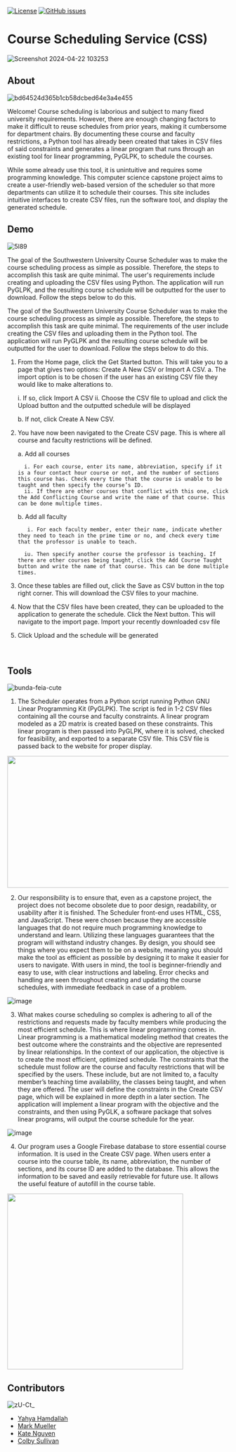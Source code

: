 [![License](https://img.shields.io/badge/license-MIT-blue.svg)](LICENSE)
[![GitHub issues](https://img.shields.io/github/issues/MuellMark/Course-Scheduler)](https://github.com/MuellMark/Course-Scheduler/issues)

# Course Scheduling Service (CSS)

![Screenshot 2024-04-22 103253](https://github.com/MuellMark/Course-Scheduler/assets/88158644/84156414-2983-448d-af76-f4e5027cdd54)

## About

![bd64524d365b1cb58dcbed64e3a4e455](https://github.com/MuellMark/Course-Scheduler/assets/88158644/8a4452a4-5f42-4f85-b7f6-4154368102b1)

Welcome! Course scheduling is laborious and subject to many fixed university requirements. However, there are enough changing factors to make it difficult to reuse schedules from prior years, making it cumbersome for department chairs. By documenting these course and faculty restrictions, a Python tool has already been created that takes in CSV files of said constraints and generates a linear program that runs through an existing tool for linear programming, PyGLPK, to schedule the courses. 

While some already use this tool, it is unintuitive and requires some programming knowledge. This computer science capstone project aims to create a user-friendly web-based version of the scheduler so that more departments can utilize it to schedule their courses. This site includes intuitive interfaces to create CSV files, run the software tool, and display the generated schedule.

## Demo
![5l89](https://github.com/MuellMark/Course-Scheduler/assets/88158644/8cba9212-9d7a-43ce-9181-92ec9a8ab7cd)

The goal of the Southwestern University Course Scheduler was to make the course scheduling process as simple as possible. Therefore, the steps to accomplish this task are quite minimal. The user's requirements include creating and uploading the CSV files using Python. The application will run PyGLPK, and the resulting course schedule will be outputted for the user to download. Follow the steps below to do this. 

The goal of the Southwestern University Course Scheduler was to make the course scheduling process as simple as possible. Therefore, the steps to accomplish this task are quite minimal. The requirements of the user include creating the CSV files and uploading them in the Python tool. The application will run PyGLPK and the resulting course schedule will be outputted for the user to download. Follow the steps below to do this. 

1. From the Home page, click the Get Started button. This will take you to a page that gives two options: Create A New CSV or Import A CSV. 
   a. The import option is to be chosen if the user has an existing CSV file they would like to make alterations to.
   
      i. If so, click Import A CSV
      ii. Choose the CSV file to upload and click the Upload button and the outputted schedule will be displayed

   b. If not, click Create A New CSV.

3. You have now been navigated to the Create CSV page. This is where all course and faculty restrictions will be defined.

   a. Add all courses
   
         i. For each course, enter its name, abbreviation, specify if it is a four contact hour course or not, and the number of sections this course has. Check every time that the course is unable to be taught and then specify the course’s ID.
         ii. If there are other courses that conflict with this one, click the Add Conflicting Course and write the name of that course. This can be done multiple times. 

   b. Add all faculty

          i. For each faculty member, enter their name, indicate whether they need to teach in the prime time or no, and check every time that the professor is unable to teach. 

         iu. Then specify another course the professor is teaching. If there are other courses being taught, click the Add Course Taught button and write the name of that course. This can be done multiple times. 

3. Once these tables are filled out, click the Save as CSV button in the top right corner. This will download the CSV files to your machine.

4. Now that the CSV files have been created, they can be uploaded to the application to generate the schedule. Click the Next button. This will navigate to the import page. Import your recently downloaded csv file

5. Click Upload and the schedule will be generated

<br>

## Tools
![bunda-feia-cute](https://github.com/MuellMark/Course-Scheduler/assets/88158644/21c5dbc3-83e3-454c-9e24-b164bf32d48d)

1. The Scheduler operates from a Python script running Python GNU Linear Programming Kit (PyGLPK). The script is fed in 1-2 CSV files containing all the course and faculty constraints. A linear program modeled as a 2D matrix is created based on these constraints. This linear program is then passed into PyGLPK, where it is solved, checked for feasibility, and exported to a separate CSV file. This CSV file is passed back to the website for proper display.

<img src= "https://github.com/MuellMark/Course-Scheduler/assets/88158644/ce382ebf-a8a0-41d4-98d4-a2a3a5bef896" width="600" height="300">
  
2. Our responsibility is to ensure that, even as a capstone project, the project does not become obsolete due to poor design, readability, or usability after it is finished. The Scheduler front-end uses HTML, CSS, and JavaScript. These were chosen because they are accessible languages that do not require much programming knowledge to understand and learn. Utilizing these languages guarantees that the program will withstand industry changes. By design, you should see things where you expect them to be on a website, meaning you should make the tool as efficient as possible by designing it to make it easier for users to navigate. With users in mind, the tool is beginner-friendly and easy to use, with clear instructions and labeling. Error checks and handling are seen throughout creating and updating the course schedules, with immediate feedback in case of a problem.

![image](https://github.com/MuellMark/Course-Scheduler/assets/88158644/fb560950-262b-4459-8bae-f78189769a14)

3. What makes course scheduling so complex is adhering to all of the restrictions and requests made by faculty members while producing the most efficient schedule. This is where linear programming comes in. Linear programming is a mathematical modeling method that creates the best outcome where the constraints and the objective are represented by linear relationships. In the context of our application, the objective is to create the most efficient, optimized schedule. The constraints that the schedule must follow are the course and faculty restrictions that will be specified by the users. These include, but are not limited to, a faculty member’s teaching time availability, the classes being taught, and when they are offered.  The user will define the constraints in the Create CSV page, which will be explained in more depth in a later section. The application will implement a linear program with the objective and the constraints, and then using PyGLK, a software package that solves linear programs, will output the course schedule for the year.

![image](https://github.com/MuellMark/Course-Scheduler/assets/88158644/02450cd1-14d5-4e18-860a-521f854123e8)

4. Our program uses a Google Firebase database to store essential course information. It is used in the Create CSV page. When users enter a course into the course table, its name, abbreviation, the number of sections, and its course ID are added to the database. This allows the information to be saved and easily retrievable for future use. It allows the useful feature of autofill in the course table. 

<img src= "https://github.com/MuellMark/Course-Scheduler/assets/88158644/c7c3a9bc-2f9e-48f2-a1e4-ece54c622c17"  height="400">

   
<br>

## Contributors
![zU-Ct_](https://github.com/MuellMark/Course-Scheduler/assets/88158644/ffad1bbd-0801-4183-b9f1-2946fe2a659e)

- [Yahya Hamdallah](https://github.com/Hamdally)
- [Mark Mueller](https://github.com/MuellMark)
- [Kate Nguyen](https://github.com/katenguyen10)
- [Colby Sullivan](https://github.com/colbySullivan)
